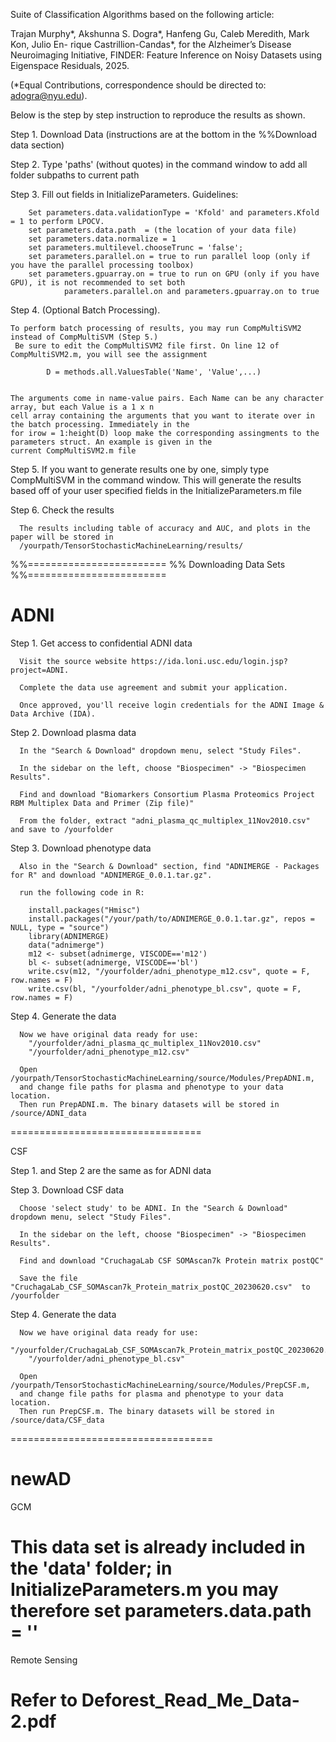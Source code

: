 Suite of Classification Algorithms based on the following article: 

Trajan Murphy*, Akshunna S. Dogra*, Hanfeng Gu, Caleb Meredith, Mark Kon, Julio En-
rique Castrillion-Candas*, for the Alzheimer’s Disease Neuroimaging Initiative, FINDER:
Feature Inference on Noisy Datasets using Eigenspace Residuals, 2025. 

(*Equal Contributions, correspondence should be directed to: adogra@nyu.edu).

Below is the step by step instruction to reproduce the results as shown.

Step 1. Download Data (instructions are at the bottom in the %%Download data section)

Step 2. Type 'paths' (without quotes) in the command window to add all folder subpaths to current path

Step 3. Fill out fields in InitializeParameters. Guidelines: 

        Set parameters.data.validationType = 'Kfold' and parameters.Kfold = 1 to perform LPOCV. 
        set parameters.data.path  = (the location of your data file) 
        set parameters.data.normalize = 1
        set parameters.multilevel.chooseTrunc = 'false';
        set parameters.parallel.on = true to run parallel loop (only if you have the parallel processing toolbox)
        set parameters.gpuarray.on = true to run on GPU (only if you have GPU), it is not recommended to set both 
                parameters.parallel.on and parameters.gpuarray.on to true

Step 4. (Optional Batch Processing). 

    To perform batch processing of results, you may run CompMultiSVM2 instead of CompMultiSVM (Step 5.)
     Be sure to edit the CompMultiSVM2 file first. On line 12 of CompMultiSVM2.m, you will see the assignment
        
            D = methods.all.ValuesTable('Name', 'Value',...)
            

    The arguments come in name-value pairs. Each Name can be any character array, but each Value is a 1 x n 
    cell array containing the arguments that you want to iterate over in the batch processing. Immediately in the 
    for irow = 1:height(D) loop make the corresponding assingments to the parameters struct. An example is given in the
    current CompMultiSVM2.m file 

Step 5. 
        If you want to generate results one by one, simply type CompMultiSVM in the command window. This will generate
        the results based off of your user specified fields in the InitializeParameters.m file 

Step 6. Check the results

      The results including table of accuracy and AUC, and plots in the paper will be stored in 
      /yourpath/TensorStochasticMachineLearning/results/



%%========================
%% Downloading Data Sets
%%========================

ADNI
========================

Step 1. Get access to confidential ADNI data

      Visit the source website https://ida.loni.usc.edu/login.jsp?project=ADNI.

      Complete the data use agreement and submit your application.

      Once approved, you'll receive login credentials for the ADNI Image & Data Archive (IDA).

Step 2. Download plasma data

      In the "Search & Download" dropdown menu, select "Study Files".

      In the sidebar on the left, choose "Biospecimen" -> "Biospecimen Results".

      Find and download "Biomarkers Consortium Plasma Proteomics Project RBM Multiplex Data and Primer (Zip file)" 
      
      From the folder, extract "adni_plasma_qc_multiplex_11Nov2010.csv" and save to /yourfolder

Step 3. Download phenotype data

      Also in the "Search & Download" section, find "ADNIMERGE - Packages for R" and download "ADNIMERGE_0.0.1.tar.gz".

      run the following code in R:

        install.packages("Hmisc")
        install.packages("/your/path/to/ADNIMERGE_0.0.1.tar.gz", repos = NULL, type = "source")
        library(ADNIMERGE)
        data("adnimerge")
        m12 <- subset(adnimerge, VISCODE=='m12')
        bl <- subset(adnimerge, VISCODE=='bl')
        write.csv(m12, "/yourfolder/adni_phenotype_m12.csv", quote = F, row.names = F)
        write.csv(bl, "/yourfolder/adni_phenotype_bl.csv", quote = F, row.names = F)

Step 4. Generate the data
      
      Now we have original data ready for use:
        "/yourfolder/adni_plasma_qc_multiplex_11Nov2010.csv"
        "/yourfolder/adni_phenotype_m12.csv"

      Open /yourpath/TensorStochasticMachineLearning/source/Modules/PrepADNI.m, 
      and change file paths for plasma and phenotype to your data location. 
      Then run PrepADNI.m. The binary datasets will be stored in /source/ADNI_data
=================================

CSF

Step 1. and Step 2 are the same as for ADNI data

Step 3. Download CSF data

      Choose 'select study' to be ADNI. In the "Search & Download" dropdown menu, select "Study Files".

      In the sidebar on the left, choose "Biospecimen" -> "Biospecimen Results".

      Find and download "CruchagaLab CSF SOMAscan7k Protein matrix postQC"
     
      Save the file "CruchagaLab_CSF_SOMAscan7k_Protein_matrix_postQC_20230620.csv"  to /yourfolder

Step 4. Generate the data
     
      Now we have original data ready for use:
        "/yourfolder/CruchagaLab_CSF_SOMAscan7k_Protein_matrix_postQC_20230620.csv"
        "/yourfolder/adni_phenotype_bl.csv"

      Open /yourpath/TensorStochasticMachineLearning/source/Modules/PrepCSF.m,
      and change file paths for plasma and phenotype to your data location.
      Then run PrepCSF.m. The binary datasets will be stored in /source/data/CSF_data
===================================

newAD 
====================================
GCM 

This data set is already included in the 'data' folder; in InitializeParameters.m you may therefore set parameters.data.path = ''
====================================
Remote Sensing

Refer to Deforest_Read_Me_Data-2.pdf
======================================

